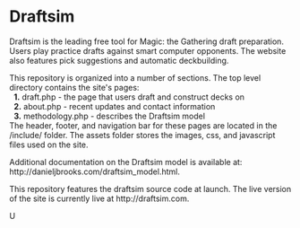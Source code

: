 <h1>Draftsim</h1>

<p> Draftsim is the leading free tool for Magic: the Gathering draft preparation. 
  Users play practice drafts against smart computer opponents. 
  The website also features pick suggestions and automatic deckbuilding. 
</p>

<p> This repository is organized into a number of sections.
  The top level directory contains the site's pages: <br>
  &nbsp;&nbsp;<b>1.</b> draft.php - the page that users draft and construct decks on <br>
  &nbsp;&nbsp;<b>2.</b> about.php - recent updates and contact information <br>
  &nbsp;&nbsp;<b>3.</b> methodology.php - describes the Draftsim model <br> 
  The header, footer, and navigation bar for these pages are located in the /include/ folder. 
  The assets folder stores the images, css, and javascript files used on the site. 
</p>

<p>
  Additional documentation on the Draftsim model is available at: http://danieljbrooks.com/draftsim_model.html.
</p>

<p> This repository features the draftsim source code at launch. 
  The live version of the site is currently live at http://draftsim.com.
</p>
U
